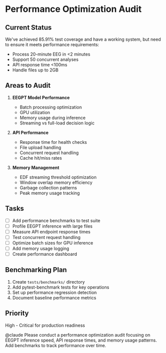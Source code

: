 # Performance Optimization Audit

## Current Status
We've achieved 85.91% test coverage and have a working system, but need to ensure it meets performance requirements:
- Process 20-minute EEG in <2 minutes
- Support 50 concurrent analyses
- API response time <100ms
- Handle files up to 2GB

## Areas to Audit
1. **EEGPT Model Performance**
   - Batch processing optimization
   - GPU utilization
   - Memory usage during inference
   - Streaming vs full-load decision logic

2. **API Performance**
   - Response time for health checks
   - File upload handling
   - Concurrent request handling
   - Cache hit/miss rates

3. **Memory Management**
   - EDF streaming threshold optimization
   - Window overlap memory efficiency
   - Garbage collection patterns
   - Peak memory usage tracking

## Tasks
- [ ] Add performance benchmarks to test suite
- [ ] Profile EEGPT inference with large files
- [ ] Measure API endpoint response times
- [ ] Test concurrent request handling
- [ ] Optimize batch sizes for GPU inference
- [ ] Add memory usage logging
- [ ] Create performance dashboard

## Benchmarking Plan
1. Create `tests/benchmarks/` directory
2. Add pytest-benchmark tests for key operations
3. Set up performance regression detection
4. Document baseline performance metrics

## Priority
High - Critical for production readiness

@claude Please conduct a performance optimization audit focusing on EEGPT inference speed, API response times, and memory usage patterns. Add benchmarks to track performance over time.
